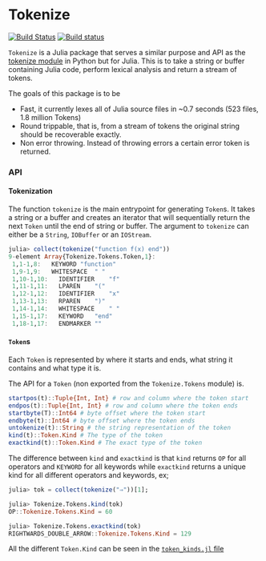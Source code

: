 # Tokenize

[![Build Status](https://travis-ci.org/KristofferC/Tokenize.jl.svg?branch=master)](https://travis-ci.org/KristofferC/Tokenize.jl) [![Build status](https://ci.appveyor.com/api/projects/status/h9d9webkxyhpx790?svg=true)](https://ci.appveyor.com/project/KristofferC/tokenize-jl)

`Tokenize` is a Julia package that serves a similar purpose and API as the [tokenize module](https://docs.python.org/3/library/tokenize.html) in Python but for Julia. This is to take a string or buffer containing Julia code, perform lexical analysis and return a stream of tokens.

The goals of this package is to be

* Fast, it currently lexes all of Julia source files in ~0.7 seconds (523 files, 1.8 million Tokens)
* Round trippable, that is, from a stream of tokens the original string should be recoverable exactly.
* Non error throwing. Instead of throwing errors a certain error token is returned.

### API

#### Tokenization

The function `tokenize` is the main entrypoint for generating `Token`s.
It takes a string or a buffer and creates an iterator that will sequentially return the next `Token` until the end of string or buffer. The argument to `tokenize` can either be a `String`, `IOBuffer` or an `IOStream`.

```jl
julia> collect(tokenize("function f(x) end"))
9-element Array{Tokenize.Tokens.Token,1}:
 1,1-1,8:   KEYWORD "function"
 1,9-1,9:   WHITESPACE  " "
 1,10-1,10:   IDENTIFIER    "f"
 1,11-1,11:   LPAREN    "("
 1,12-1,12:   IDENTIFIER    "x"
 1,13-1,13:   RPAREN    ")"
 1,14-1,14:   WHITESPACE    " "
 1,15-1,17:   KEYWORD   "end"
 1,18-1,17:   ENDMARKER ""
```

#### `Token`s

Each `Token` is represented by where it starts and ends, what string it contains and what type it is.

The API for a `Token` (non exported from the `Tokenize.Tokens` module) is.

```julia
startpos(t)::Tuple{Int, Int} # row and column where the token start
endpos(t)::Tuple{Int, Int} # row and column where the token ends
startbyte(T)::Int64 # byte offset where the token start
endbyte(t)::Int64 # byte offset where the token ends
untokenize(t)::String # the string representation of the token
kind(t)::Token.Kind # The type of the token
exactkind(t)::Token.Kind # The exact type of the token
```

The difference between `kind` and `exactkind` is that `kind` returns `OP` for all operators and `KEYWORD` for all keywords while `exactkind` returns a unique kind for all different operators and keywords, ex;

```jl
julia> tok = collect(tokenize("⇒"))[1];

julia> Tokenize.Tokens.kind(tok)
OP::Tokenize.Tokens.Kind = 60

julia> Tokenize.Tokens.exactkind(tok)
RIGHTWARDS_DOUBLE_ARROW::Tokenize.Tokens.Kind = 129
```

All the different `Token.Kind` can be seen in the [`token_kinds.jl` file](https://github.com/KristofferC/Tokenize.jl/blob/master/src/token_kinds.jl)
